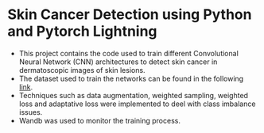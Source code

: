 # Skin Cancer Detection using Python and Pytorch Lightning
- This project contains the code used to train different Convolutional Neural Network (CNN) architectures to detect skin cancer in dermatoscopic images of skin lesions.
- The dataset used to train the networks can be found in the following [link](https://www.kaggle.com/datasets/kmader/skin-cancer-mnist-ham10000). 
- Techniques such as data augmentation, weighted sampling, weighted loss and adaptative loss were implemented to deel with class imbalance issues.
- Wandb was used to monitor the training process.
